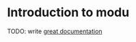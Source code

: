 # Introduction to modu

TODO: write [great documentation](http://jacobian.org/writing/what-to-write/)

